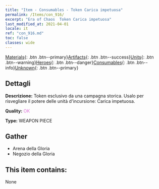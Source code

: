 ```yaml
---
title: "Item - Consumables - Token Carica impetuosa"
permalink: /Items/con_916/
excerpt: "Era of Chaos  Token Carica impetuosa"
last_modified_at: 2021-04-01
locale: it
ref: "con_916.md"
toc: false
classes: wide
---
```

 [Materials](/it/Items/){: .btn .btn--primary}[Artifacts](/it/Items/Artifacts/){: .btn .btn--success}[Units](/it/Items/Units/){: .btn .btn--warning}[Heroes](/it/Items/Heroes/){: .btn .btn--danger}[Consumables](/it/Items/Consumables/){: .btn .btn--info}[Unknown](/it/Items/Unknown/){: .btn .btn--primary}

## Dettagli
 **Descrizione:** Token esclusivo da una campagna storica. Usalo per risvegliare il potere delle unità d'incursione: Carica impetuosa.

 **Quality:** <span style="color: #DA70D6">OK</span>

 **Type:** WEAPON PIECE

## Gather

*    Arena della Gloria 
*    Negozio della Gloria 

## This item contains:

  None

